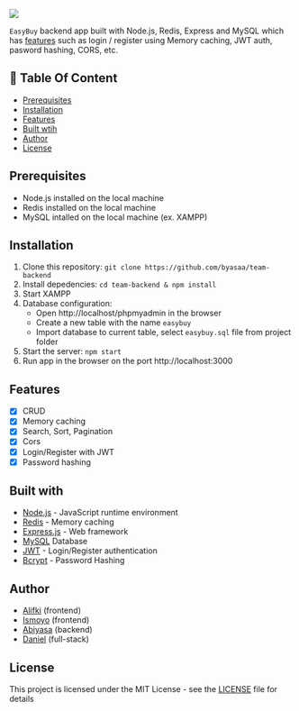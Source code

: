 ![](https://i.imgur.com/ISldpR4.png)


`EasyBuy` backend app built with Node.js, Redis, Express and MySQL which has [features](https://github.com/byasaa/team-backend#features) such as login / register using Memory caching, JWT auth, pasword hashing, CORS, etc.

## :memo: Table Of Content
* [Prerequisites](https://github.com/byasaa/team-backend#prerequisites)
* [Installation](https://github.com/byasaa/team-backend#installation)
* [Features](https://github.com/byasaa/team-backend#features)
* [Built wtih](https://github.com/byasaa/team-backend#features)
* [Author](https://github.com/byasaa/team-backend#author)
* [License](https://github.com/byasaa/team-backend#license)

## Prerequisites
- Node.js installed on the local machine
- Redis installed on the local machine
- MySQL intalled on the local machine (ex. XAMPP)
## Installation
1. Clone this repository:
    `git clone https://github.com/byasaa/team-backend`
2. Install depedencies:
    `cd team-backend & npm install`
3. Start XAMPP
4. Database configuration:
    * Open http://localhost/phpmyadmin in the browser
    * Create a new table with the name `easybuy`
    * Import database to current table, select `easybuy.sql` file from project folder
5. Start the server:
    `npm start`
6. Run app in the browser on the port http://localhost:3000

## Features
- [x] CRUD
- [x] Memory caching
- [x] Search, Sort, Pagination
- [x] Cors
- [x] Login/Register with JWT
- [x] Password hashing

## Built with
- [Node.js](http://nodejs.org/) - JavaScript runtime environment
- [Redis](https://redis.io/) - Memory caching
- [Express.js](https://expressjs.com/) - Web framework
- [MySQL](https://www.mysql.com/) Database
- [JWT](https://jwt.io/) - Login/Register authentication
- [Bcrypt](https://github.com/kelektiv/node.bcrypt.js) - Password Hashing

## Author
- [Alifki](https://github.com/ALIFKI) (frontend)
- [Ismoyo](https://github.com/ismoyo23) (frontend)
- [Abiyasa](https://github.com/byasaa) (backend)
- [Daniel](https://github.com/danielwetan) (full-stack)

## License
This project is licensed under the MIT License - see the [LICENSE](https://github.com/byasaa/team-backend/blob/master/LICENSE) file for details
